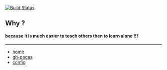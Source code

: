 
[![Build Status](https://www.gitbook.io/button/status/book/brownman/ofer_asks)](https://www.gitbook.io/book/brownman/ofer_asks/activity)



Why ?
----
#### because it is much easier to teach others then to learn alone !!!
 








------

- [home](https://github.com/brownman/ofer_asks)
- [gh-pages](http://brownman.github.io/ofer_asks)
- [config](https://www.gitbook.com/book/brownman/ofer_asks/dashboard)
